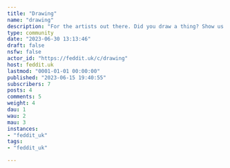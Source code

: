 ```yaml
---
title: "Drawing" 
name: "drawing"
description: "For the artists out there. Did you draw a thing? Show us the thing!"
type: community
date: "2023-06-30 13:13:46"
draft: false
nsfw: false
actor_id: "https://feddit.uk/c/drawing"
host: feddit.uk
lastmod: "0001-01-01 00:00:00"
published: "2023-06-15 19:40:55"
subscribers: 7
posts: 4
comments: 5
weight: 4
dau: 1
wau: 2
mau: 3
instances:
- "feddit_uk"
tags: 
- "feddit_uk"

---
```

